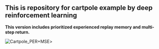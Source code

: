 This is repository for cartpole example by deep reinforcement learning
----------------------------------------------------------------------
__This version includes prioritized experienced replay memory and multi-step return.__

![Cartpole_PER+MSE](https://user-images.githubusercontent.com/36583413/99702516-37f4ec00-2ad9-11eb-8ace-b72542efa956.jpg)>

